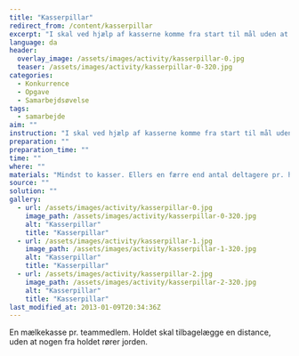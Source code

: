 ```yaml
---
title: "Kasserpillar"
redirect_from: /content/kasserpillar
excerpt: "I skal ved hjælp af kasserne komme fra start til mål uden at røre jorden. I har et antal kasser alt efter hvor mange I er. I skal mindst have to kasser. Ellers har I en kasse færre end I har deltagere. Dvs. hvis I er 4 i gruppen, kan I bruge 3 kasser. Opgaven er løst, når i er kommet fra start til mål, og I har lagt kasserne på plads igen."
language: da
header:
  overlay_image: /assets/images/activity/kasserpillar-0.jpg
  teaser: /assets/images/activity/kasserpillar-0-320.jpg
categories: 
  - Konkurrence
  - Opgave
  - Samarbejdsøvelse
tags: 
  - samarbejde
aim: ""
instruction: "I skal ved hjælp af kasserne komme fra start til mål uden at røre jorden. I har et antal kasser alt efter hvor mange I er. I skal mindst have to kasser. Ellers har I en kasse færre end I har deltagere. Dvs. hvis I er 4 i gruppen, kan I bruge 3 kasser. Opgaven er løst, når i er kommet fra start til mål, og I har lagt kasserne på plads igen."
preparation: ""
preparation_time: ""
time: ""
where: ""
materials: "Mindst to kasser. Ellers en færre end antal deltagere pr. hold."
source: ""
solution: ""
gallery:
  - url: /assets/images/activity/kasserpillar-0.jpg
    image_path: /assets/images/activity/kasserpillar-0-320.jpg
    alt: "Kasserpillar"
    title: "Kasserpillar"
  - url: /assets/images/activity/kasserpillar-1.jpg
    image_path: /assets/images/activity/kasserpillar-1-320.jpg
    alt: "Kasserpillar"
    title: "Kasserpillar"
  - url: /assets/images/activity/kasserpillar-2.jpg
    image_path: /assets/images/activity/kasserpillar-2-320.jpg
    alt: "Kasserpillar"
    title: "Kasserpillar"
last_modified_at: 2013-01-09T20:34:36Z
---
```

En mælkekasse pr. teammedlem. Holdet skal tilbagelægge en distance, uden at nogen fra holdet rører jorden.
